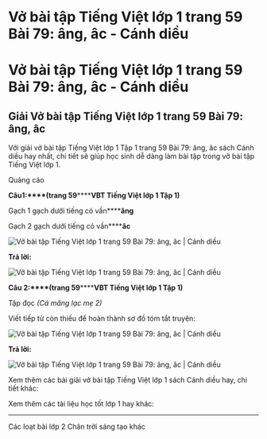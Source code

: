 # Vở bài tập Tiếng Việt lớp 1 trang 59 Bài 79: âng, âc - Cánh diều

# Vở bài tập Tiếng Việt lớp 1 trang 59 Bài 79: âng, âc - Cánh diều

## Giải Vở bài tập Tiếng Việt lớp 1 trang 59 Bài 79: âng, âc

Với giải vở bài tập Tiếng Việt lớp 1 Tập 1 trang 59 Bài 79: âng, âc sách Cánh diều hay nhất, chi tiết sẽ giúp học sinh dễ dàng làm bài tập trong vở bài tập Tiếng Việt lớp 1.

Quảng cáo

**Câu****1****:****(trang 59********VBT Tiếng Việt lớp 1 Tập 1)**

Gạch 1 gạch dưới tiếng có vần******âng**

Gạch 2 gạch dưới tiếng có vần******âc**

![Vở bài tập Tiếng Việt lớp 1 trang 59 Bài 79: âng, âc | Cánh diều](https://www.vietjack.com/vbt-tieng-viet-1-cd/images/bai-79-ang-ac-87596.png)

**Trả lời:**

![Vở bài tập Tiếng Việt lớp 1 trang 59 Bài 79: âng, âc | Cánh diều](https://www.vietjack.com/vbt-tieng-viet-1-cd/images/bai-79-ang-ac-87601.png)

**Câu 2:****(trang 59********VBT Tiếng Việt lớp 1 Tập 1)**

Tập đọc _(Cá măng lạc mẹ 2)_

Viết tiếp từ còn thiếu để hoàn thành sơ đồ tóm tắt truyện:

![Vở bài tập Tiếng Việt lớp 1 trang 59 Bài 79: âng, âc | Cánh diều](https://www.vietjack.com/vbt-tieng-viet-1-cd/images/bai-79-ang-ac-87598.png)

**Trả lời:**

![Vở bài tập Tiếng Việt lớp 1 trang 59 Bài 79: âng, âc | Cánh diều](https://www.vietjack.com/vbt-tieng-viet-1-cd/images/bai-79-ang-ac-87600.png)

Xem thêm các bài giải vở bài tập Tiếng Việt lớp 1 sách Cánh diều hay, chi tiết khác:

Xem thêm các tài liệu học tốt lớp 1 hay khác:

* * *

Các loạt bài lớp 2 Chân trời sáng tạo khác
